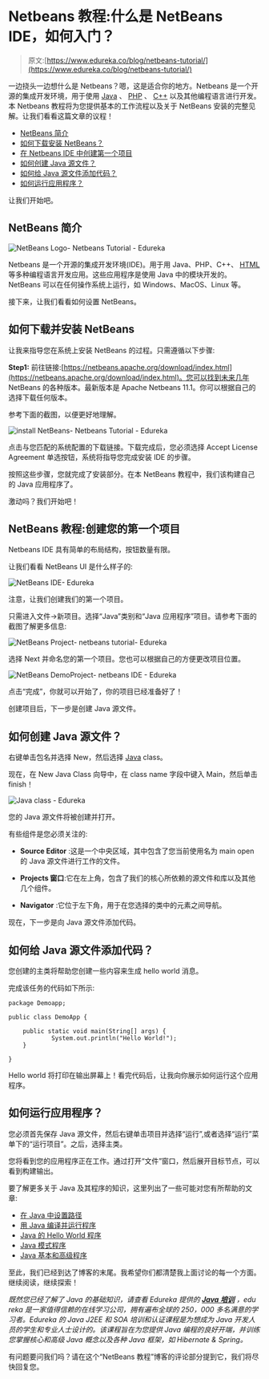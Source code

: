 # Netbeans 教程:什么是 NetBeans IDE，如何入门？

> 原文:[https://www.edureka.co/blog/netbeans-tutorial/](https://www.edureka.co/blog/netbeans-tutorial/)

一边挠头一边想什么是 Netbeans？嗯，这是适合你的地方。Netbeans 是一个开源的集成开发环境，用于使用 [Java](https://www.edureka.co/blog/java-tutorial/) 、 [PHP](https://www.edureka.co/blog/php-tutorial-for-beginners/) 、 [C++](https://www.edureka.co/blog/object-oriented-programming-in-cpp/) 以及其他编程语言进行开发。本 Netbeans 教程将为您提供基本的工作流程以及关于 NetBeans 安装的完整见解。让我们看看这篇文章的议程！

*   [NetBeans 简介](#introduction)
*   [如何下载安装 NetBeans？](#downloadnetbeans)
*   [在 Netbeans IDE 中创建第一个项目](#firstproject)
*   [如何创建 Java 源文件？](#sourcefile)
*   [如何给 Java 源文件添加代码？](#addcode)
*   [如何运行应用程序？](#runjavaapp)

让我们开始吧。

## **NetBeans 简介**

![NetBeans Logo- Netbeans Tutorial - Edureka](../Images/583839bbfb42f407bc6550b06bdc60e5.png)

Netbeans 是一个开源的集成开发环境(IDE)。用于用 Java、PHP、C++、 [HTML](https://www.edureka.co/blog/what-is-html/) 等多种编程语言开发应用。这些应用程序是使用 Java 中的模块开发的。NetBeans 可以在任何操作系统上运行，如 Windows、MacOS、Linux 等。

接下来，让我们看看如何设置 NetBeans。

## **如何下载并安装 NetBeans**

让我来指导您在系统上安装 NetBeans 的过程。只需遵循以下步骤:

**Step1:** 前往链接:[https://netbeans.apache.org/download/index.html](https://netbeans.apache.org/download/index.html)。您可以找到未来几年 NetBeans 的各种版本。最新版本是 Apache Netbeans 11.1。你可以根据自己的选择下载任何版本。

参考下面的截图，以便更好地理解。

![install NetBeans- Netbeans Tutorial - Edureka](../Images/95b9c20ab6dab140ea35c362172b87f7.png)

点击与您匹配的系统配置的下载链接。下载完成后，您必须选择 Accept License Agreement 单选按钮，系统将指导您完成安装 IDE 的步骤。

按照这些步骤，您就完成了安装部分。在本 NetBeans 教程中，我们该构建自己的 Java 应用程序了。

激动吗？我们开始吧！

## **NetBeans 教程:创建您的第一个项目**

Netbeans IDE 具有简单的布局结构，按钮数量有限。

让我们看看 NetBeans UI 是什么样子的:

![NetBeans IDE- Edureka](../Images/bb589e2b3d3642ac36f40c6c49b1d259.png)

注意，让我们创建我们的第一个项目。

只需进入文件->新项目。选择“Java”类别和“Java 应用程序”项目。请参考下面的截图了解更多信息:

![NetBeans Project- netbeans tutorial- Edureka](../Images/61be29135f6377e1a99cbe89fe1f78d0.png)

选择 Next 并命名您的第一个项目。您也可以根据自己的方便更改项目位置。

![NetBeans DemoProject- netbeans IDE - Edureka](../Images/84e8ec0d3d428df90a2a4e1de280ae0e.png)

点击“完成”，你就可以开始了，你的项目已经准备好了！

创建项目后，下一步是创建 Java 源文件。

## **如何创建 Java 源文件？**

右键单击包名并选择 New，然后选择 [Java](https://www.edureka.co/blog/what-is-java/) class。

现在，在 New Java Class 向导中，在 class name 字段中键入 Main，然后单击 finish！

![Java class - Edureka](../Images/3605e428b85eecbc6fd1156a2aa127ff.png)

您的 Java 源文件将被创建并打开。

有些组件是您必须关注的:

*   **Source Editor** :这是一个中央区域，其中包含了您当前使用名为 main open 的 Java 源文件进行工作的文件。

*   **Projects 窗口**:它在左上角，包含了我们的核心所依赖的源文件和库以及其他几个组件。

*   **Navigator** :它位于左下角，用于在您选择的类中的元素之间导航。

现在，下一步是向 Java 源文件添加代码。

## **如何给 Java 源文件添加代码？**

您创建的主类将帮助您创建一些内容来生成 hello world 消息。

完成该任务的代码如下所示:

```
package Demoapp;

public class DemoApp {

    public static void main(String[] args) {
            System.out.println("Hello World!");
    }

} 
```

Hello world 将打印在输出屏幕上！看完代码后，让我向你展示如何运行这个应用程序。

## **如何运行应用程序？**

您必须首先保存 Java 源文件，然后右键单击项目并选择“运行”,或者选择“运行”菜单下的“运行项目”。之后，选择主类。

您将看到您的应用程序正在工作。通过打开“文件”窗口，然后展开目标节点，可以看到构建输出。

要了解更多关于 Java 及其程序的知识，这里列出了一些可能对您有所帮助的文章:

*   [在 Java 中设置路径](https://www.edureka.co/blog/how-to-set-path-in-java)
*   [用 Java 编译并运行程序](https://www.edureka.co/blog/how-to-compile-run-java-program/)
*   [Java 的 Hello World 程序](https://www.edureka.co/blog/hello-world-program-in-java/)
*   [Java 模式程序](https://www.edureka.co/blog/30-pattern-programs-in-java/)
*   [Java 基本和高级程序](https://www.edureka.co/blog/java-programs/)

至此，我们已经到达了博客的末尾。我希望你们都清楚我上面讨论的每一个方面。继续阅读，继续探索！

*既然您已经了解了 Java 的基础知识，请查看 Edureka 提供的  [**Java 培训**](https://www.edureka.co/java-j2ee-training-course)* *，edu reka 是一家值得信赖的在线学习公司，拥有遍布全球的 250，000 多名满意的学习者。Edureka 的 Java J2EE 和 SOA 培训和认证课程是为想成为 Java 开发人员的学生和专业人士设计的。该课程旨在为您提供 Java 编程的良好开端，并训练您掌握核心和高级 Java 概念以及各种 Java 框架，如 Hibernate & Spring。*

有问题要问我们吗？请在这个“NetBeans 教程”博客的评论部分提到它，我们将尽快回复您。